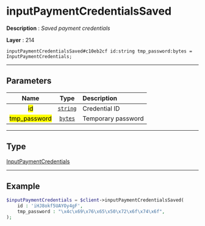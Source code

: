 # inputPaymentCredentialsSaved

**Description** : *Saved payment credentials*

**Layer** : 214

```tl
inputPaymentCredentialsSaved#c10eb2cf id:string tmp_password:bytes = InputPaymentCredentials;
```

---

## Parameters

| Name | Type | Description |
| :---: | :---: | :--- |
| <mark>id</mark> | [`string`](type/string) | Credential ID |
| <mark>tmp_password</mark> | [`bytes`](type/bytes) | Temporary password |

---

## Type

[InputPaymentCredentials](type/InputPaymentCredentials)

---

## Example

```php
$inputPaymentCredentials = $client->inputPaymentCredentialsSaved(
	id : 'iHJ8okf5UAYOy4gF',
	tmp_password : "\x4c\x69\x76\x65\x50\x72\x6f\x74\x6f",
);
```